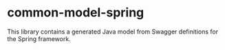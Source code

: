 # common-model-spring

This library contains a generated Java model from Swagger definitions for the Spring framework.